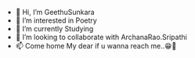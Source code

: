 - 👋 Hi, I’m GeethuSunkara
- 👀 I’m interested in Poetry 
- 🌱 I’m currently Studying 
- 💞️ I’m looking to collaborate with ArchanaRao.Sripathi
- 📫 Come home My dear if u wanna reach me..😁🤭

<!---
Geetusu/Geetusu is a ✨ special ✨ repository because its `README.md` (this file) appears on your GitHub profile.
You can click the Preview link to take a look at your changes.
--->

